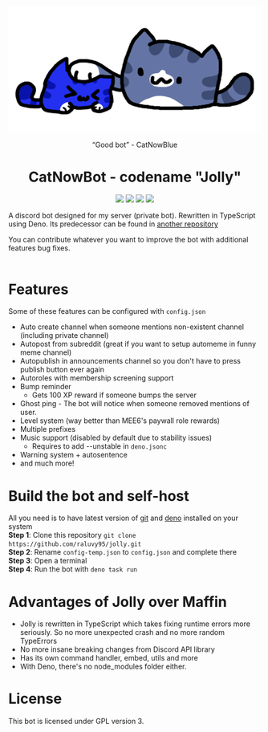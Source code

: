 <img src="./pets.png"><br>

<figcaption align="center"><q>Good bot</q> - CatNowBlue</figcaption>
<h1 align="center"> CatNowBot - codename "Jolly" </h1>

<p align="center">
  <a href="https://github.com/raluvy95/jolly/blob/main/LICENSE" alt="License"><img src="https://img.shields.io/github/license/raluvy95/jolly"></img></a>
  <a href="https://discord.gg/3CVqX5bphG" alt="Discord"><img src="https://img.shields.io/discord/829309363213565982?label=Discord&style=flat&logo=discord&logoColor=white"></img></a>
  <a href="https://github.com/raluvy95/jolly/issues" alt="Issues"><img src="https://img.shields.io/github/issues/raluvy95/jolly"></img></a>
  <a href="https://github.com/raluvy95/jolly/actions/workflows/deno.yml" alt="Lint status"><img src="https://github.com/raluvy95/jolly/actions/workflows/deno.yml/badge.svg"></a>
</p>
A discord bot designed for my server (private bot). Rewritten in
TypeScript using Deno. Its predecessor can be found in
<a href="https://github.com/raluvy95/maffin">another repository</a>

You can contribute whatever you want to improve the bot with additional features
bug fixes.
<br>
<br>

# Features

Some of these features can be configured with `config.json`

- Auto create channel when someone mentions non-existent channel (including
  private channel)
- Autopost from subreddit (great if you want to setup automeme in funny meme
  channel)
- Autopublish in announcements channel so you don't have to press publish button
  ever again
- Autoroles with membership screening support
- Bump reminder
  - Gets 100 XP reward if someone bumps the server
- Ghost ping - The bot will notice when someone removed mentions of user.
- Level system (way better than MEE6's paywall role rewards)
- Multiple prefixes
- Music support (disabled by default due to stability issues)
  - Requires to add --unstable in `deno.jsonc`
- Warning system + autosentence
- and much more!

# Build the bot and self-host

All you need is to have latest version of [git](https://git-scm.com/) and
[deno](https://deno.land/) installed on your system<br> **Step 1**: Clone this
repository `git clone https://github.com/raluvy95/jolly.git`<br> **Step 2**:
Rename `config-temp.json` to `config.json` and complete there<br> **Step 3**:
Open a terminal<br> **Step 4**: Run the bot with `deno task run`

# Advantages of Jolly over Maffin

- Jolly is rewritten in TypeScript which takes fixing runtime errors more
  seriously. So no more unexpected crash and no more random TypeErrors
- No more insane breaking changes from Discord API library
- Has its own command handler, embed, utils and more
- With Deno, there's no node_modules folder either.

# License

This bot is licensed under GPL version 3.
